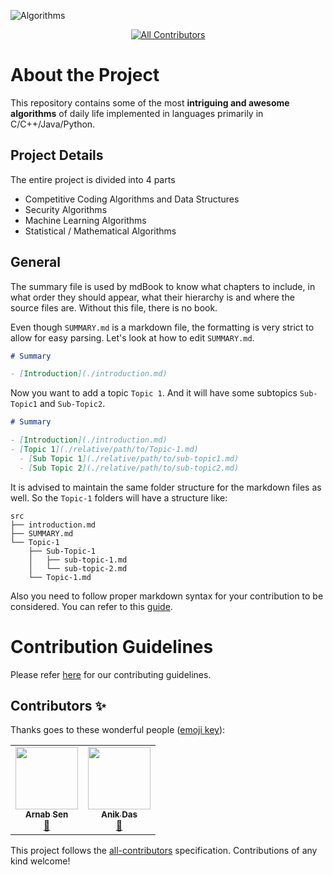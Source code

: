 ![Algorithms](https://socialify.git.ci/codeiiest-dev/algorithms/image?description=1&font=Raleway&forks=1&issues=1&language=1&owner=1&pattern=Charlie%20Brown&pulls=1&stargazers=1&theme=Dark)

<center>

<!-- ALL-CONTRIBUTORS-BADGE:START - Do not remove or modify this section -->
[![All Contributors](https://img.shields.io/badge/all_contributors-2-orange.svg?style=for-the-badge)](#contributors)
<!-- ALL-CONTRIBUTORS-BADGE:END -->

</center>

# About the Project

This repository contains some of the most **intriguing and awesome algorithms** of daily life implemented in languages primarily in C/C++/Java/Python.

## Project Details

The entire project is divided into 4 parts

- Competitive Coding Algorithms and Data Structures
- Security Algorithms
- Machine Learning Algorithms
- Statistical / Mathematical Algorithms

## General

The summary file is used by mdBook to know what chapters to include, in what order they should appear, what their hierarchy is and where the source files are. Without this file, there is no book.

Even though `SUMMARY.md` is a markdown file, the formatting is very strict to allow for easy parsing.
Let's look at how to edit `SUMMARY.md`.

```markdown
# Summary

- [Introduction](./introduction.md)
```

Now you want to add a topic `Topic 1`. And it will have some subtopics `Sub-Topic1` and `Sub-Topic2`.

```markdown
# Summary

- [Introduction](./introduction.md)
- [Topic 1](./relative/path/to/Topic-1.md)
  - [Sub Topic 1](./relative/path/to/sub-topic1.md)
  - [Sub Topic 2](./relative/path/to/sub-topic2.md)
```

It is advised to maintain the same folder structure for the markdown files as well.
So the `Topic-1` folders will have a structure like:

```
src
├── introduction.md
├── SUMMARY.md
└── Topic-1
    ├── Sub-Topic-1
    │   ├── sub-topic-1.md
    │   └── sub-topic-2.md
    └── Topic-1.md
```

Also you need to follow proper markdown syntax for your contribution to be considered. You can refer to this [guide](https://www.markdownguide.org/basic-syntax/).

# Contribution Guidelines

Please refer [here](./CONTRIBUTING.md) for our contributing guidelines.

## Contributors ✨

Thanks goes to these wonderful people ([emoji key](https://allcontributors.org/docs/en/emoji-key)):

<!-- ALL-CONTRIBUTORS-LIST:START - Do not remove or modify this section -->
<!-- prettier-ignore-start -->
<!-- markdownlint-disable -->
<table>
  <tr>
    <td align="center"><a href="https://arnabsen.netlify.app/"><img src="https://avatars1.githubusercontent.com/u/51032928?v=4" width="100px;" alt=""/><br /><sub><b>Arnab Sen</b></sub></a><br /><a href="#maintenance-arnabsen1729" title="Maintenance">🚧</a></td>
    <td align="center"><a href="https://www.linkedin.com/in/sadn1ck/"><img src="https://avatars2.githubusercontent.com/u/16396161?v=4" width="100px;" alt=""/><br /><sub><b>Anik Das</b></sub></a><br /><a href="#maintenance-sadn1ck" title="Maintenance">🚧</a></td>
  </tr>
</table>

<!-- markdownlint-enable -->
<!-- prettier-ignore-end -->
<!-- ALL-CONTRIBUTORS-LIST:END -->

This project follows the [all-contributors](https://github.com/all-contributors/all-contributors) specification. Contributions of any kind welcome!
